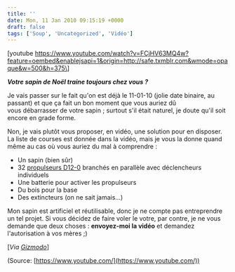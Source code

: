 ```yaml
---
title: ''
date: Mon, 11 Jan 2010 09:15:19 +0000
draft: false
tags: ['Soup', 'Uncategorized', 'Vidéo']
---
```


\[youtube https://www.youtube.com/watch?v=FCjHV63MQ4w?feature=oembed&enablejsapi=1&origin=http://safe.txmblr.com&wmode=opaque&w=500&h=375\]

**_Votre sapin de Noël traine toujours chez vous ?_**

Je vais passer sur le fait qu'on est déjà le 11-01-10 (jolie date binaire, au passant) et que ça fait un bon moment que vous auriez dû vous débarrasser de votre sapin ; surtout s'il était naturel, je doute qu'il soit encore en grade forme.

Non, je vais plutôt vous proposer, en vidéo, une solution pour en disposer. La liste de courses est donnée dans la vidéo, mais je vous la donne quand même au cas où vous auriez du mal à comprendre :

*   Un sapin (bien sûr)
*   32 [propulseurs D12-0](http://www.estesrockets.com/store/rockets/engines/booster/1665-d12-0.html) branchés en parallèle avec déclencheurs individuels
*   Une batterie pour activer les propulseurs
*   Du bois pour la base
*   Des extincteurs (on ne sait jamais…)

Mon sapin est artificiel et réutilisable, donc je ne compte pas entreprendre un tel projet. Si vous décidez de faire voler le votre, par contre, je ne vous demande que deux choses : **envoyez-moi la vidéo** et demandez l'autorisation à vos mères ;)

\[_Via_ [_Gizmodo_](http://www.estesrockets.com/store/rockets/engines/booster/1665-d12-0.html)\]

(Source: [https://www.youtube.com/](https://www.youtube.com/))